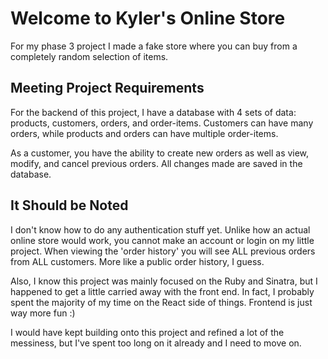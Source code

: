 # Welcome to Kyler's Online Store

For my phase 3 project I made a fake store where you can buy from a completely
random selection of items.

## Meeting Project Requirements

For the backend of this project, I have a database with 4 sets of data: products,
customers, orders, and order-items. Customers can have many orders, while
products and orders can have multiple order-items.

As a customer, you have the ability to create new orders as well as view, modify,
and cancel previous orders. All changes made are saved in the database.

## It Should be Noted

I don't know how to do any authentication stuff yet. Unlike how an actual online
store would work, you cannot make an account or login on my little project.
When viewing the 'order history' you will see ALL previous orders from ALL
customers. More like a public order history, I guess.

Also, I know this project was mainly focused on the Ruby and Sinatra, but I
happened to get a little carried away with the front end. In fact, I probably
spent the majority of my time on the React side of things. Frontend is just
way more fun :)

I would have kept building onto this project and refined a lot of the messiness,
but I've spent too long on it already and I need to move on.

